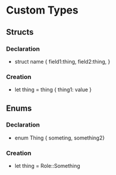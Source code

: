 # Custom Types

## Structs 

### Declaration
- struct name {
    field1:thing,
    field2:thing,
}

### Creation 
- let thing = thing { thing1: value }

## Enums 

### Declaration 
- enum Thing { someting, something2}

### Creation 
- let thing = Role::Something